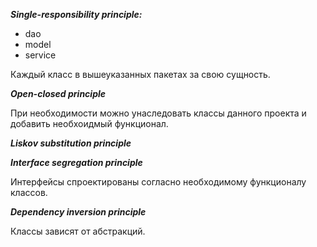 _**Single-responsibility principle:**_ 
* dao
* model
* service
  
Каждый класс в вышеуказанных пакетах за свою сущность.

_**Open-closed principle**_

При необходимости можно унаследовать классы данного проекта и добавить необхоидмый функционал.

**_Liskov substitution principle_**

**_Interface segregation principle_**

Интерфейсы спроектированы согласно необходимому функционалу классов.

**_Dependency inversion principle_**

Классы зависят от абстракций.

